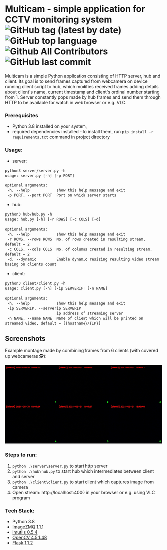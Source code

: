 # Multicam - simple application for CCTV monitoring system ![GitHub tag (latest by date)](https://img.shields.io/github/v/tag/mwalasz/multicam) ![GitHub top language](https://img.shields.io/github/languages/top/mwalasz/multicam) ![Github All Contributors](https://img.shields.io/github/all-contributors/mwalasz/multicam) ![GitHub last commit](https://img.shields.io/github/last-commit/mwalasz/multicam)

Multicam is a simple Python application consisting of HTTP server, hub and client. Its goal is to send frames captured from webcamera on device running client script to hub,
which modifies received frames adding details about client's name, current timestamp and client's ordinal number starting from 1.
Server constantly pops made by hub frames and send them through HTTP to be available for watch in web browser or e.g. VLC.

### Prerequisites

- Python 3.8 installed on your system,
- required dependencies installed - to install them, run `pip install -r requirements.txt` command in project directory

### Usage:

- server:

```
python3 server/server.py -h
usage: server.py [-h] [-p PORT]

optional arguments:
 -h, --help            show this help message and exit
 -p PORT, --port PORT  Port on which server starts

```

- hub:

```
python3 hub/hub.py -h
usage: hub.py [-h] [-r ROWS] [-c COLS] [-d]

optional arguments:
 -h, --help            show this help message and exit
 -r ROWS, --rows ROWS  No. of rows created in resulting stream, default = 2
 -c COLS, --cols COLS  No. of columns created in resulting stream, default = 2
 -d, --dynamic         Enable dynamic resizing resulting video stream basing on clients count
```

- client:

```
python3 client/client.py -h
usage: client.py [-h] [-ip SERVERIP] [-n NAME]

optional arguments:
 -h, --help            show this help message and exit
 -ip SERVERIP, --serverip SERVERIP
                       ip address of streaming server
 -n NAME, --name NAME  Name of client which will be printed on streamed video, default = [{hostname}/{IP}]
```

## Screenshots

Example montage made by combining frames from 6 clients (with covered up webcameras :detective:):

![example_montage](./assets/example_montage.png)

### Steps to run:

1. `python .\server\server.py` to start http server
2. `python .\hub\hub.py` to start hub which intermediates between client and server
3. `python .\client\client.py` to start client which captures image from camera
4. Open stream: http://localhost:4000 in your browser or e.g. using VLC program

### Tech Stack:

- Python 3.8
- [ImageZMQ 1.1.1](https://github.com/jeffbass/imagezmq)
- [imutils 0.5.4](https://github.com/jrosebr1/imutils)
- [OpenCV 4.5.1.48](https://github.com/opencv/opencv)
- [Flask 1.1.2](https://github.com/pallets/flask)
